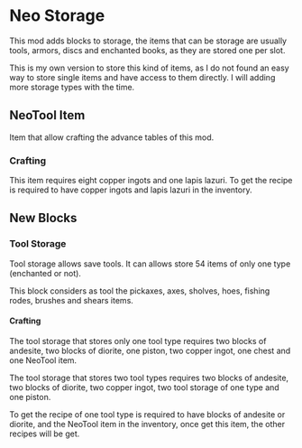 # Neo Storage

This mod adds blocks to storage, the items that can be storage are usually tools, armors, discs and enchanted books, as they are stored one per slot.

This is my own version to store this kind of items, as I do not found an easy way to store single items and have access to them directly. I will adding more storage types with the time.

## NeoTool Item
Item that allow crafting the advance tables of this mod.

### Crafting
This item requires eight copper ingots and one lapis lazuri. To get the recipe is required to have copper ingots and lapis lazuri in the inventory.

## New Blocks

### Tool Storage
Tool storage allows save tools. It can allows store 54 items of only one type (enchanted or not).

This block considers as tool the pickaxes, axes, sholves, hoes, fishing rodes, brushes and shears items.

#### Crafting
The tool storage that stores only one tool type requires two blocks of andesite, two blocks of diorite, one piston, two copper ingot, one chest and one NeoTool item.

The tool storage that stores two tool types requires two blocks of andesite, two blocks of diorite, two copper ingot, two tool storage of one type and one piston.

To get the recipe of one tool type is required to have blocks of andesite or diorite, and the NeoTool item in the inventory, once get this item, the other recipes will be get.